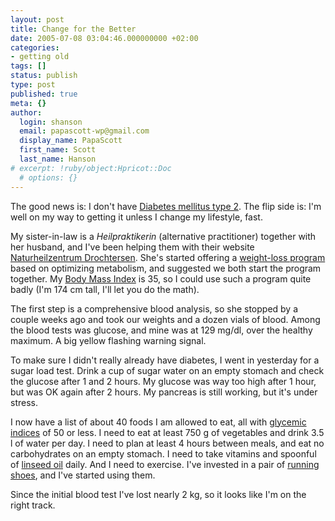 ```yaml
---
layout: post
title: Change for the Better
date: 2005-07-08 03:04:46.000000000 +02:00
categories:
- getting old
tags: []
status: publish
type: post
published: true
meta: {}
author:
  login: shanson
  email: papascott-wp@gmail.com
  display_name: PapaScott
  first_name: Scott
  last_name: Hanson
# excerpt: !ruby/object:Hpricot::Doc
  # options: {}
---
```

<p>The good news is: I don't have <a href="http://en.wikipedia.org/wiki/Diabetes_mellitus_type_2">Diabetes mellitus type 2</a>. The flip side is: I'm well on my way to getting it unless I change my lifestyle, fast.</p>
<p>My sister-in-law is a <i>Heilpraktikerin</i> (alternative practitioner) together with her husband, and I've been helping them with their website <a href="http://www.naturheilzentrumdrochtersen.de/">Naturheilzentrum Drochtersen</a>. She's started offering a <a href="http://www.stoffwechselprogramm.com/" title="gesund & aktiv - Pers&ouml;nliches Stoffwechselprogramm">weight-loss program</a> based on optimizing metabolism, and suggested we both start the program together. My <a href="http://en.wikipedia.org/wiki/Body_mass_index">Body Mass Index</a> is 35, so I could use such a program quite badly (I'm 174 cm tall, I'll let you do the math).</p>
<p>The first step is a comprehensive blood analysis, so she stopped by a couple weeks ago and took our weights and a dozen vials of blood. Among the blood tests was glucose, and mine was at 129 mg/dl, over the healthy maximum. A big yellow flashing warning signal.</p>
<p>To make sure I didn't really already have diabetes, I went in yesterday for a sugar load test. Drink a cup of sugar water on an empty stomach and check the glucose after 1 and 2 hours. My glucose was way too high after 1 hour, but was OK again after 2 hours. My pancreas is still working, but it's under stress.</p>
<p>I now have a list of about 40 foods I am allowed to eat, all with <a href="http://en.wikipedia.org/wiki/Glycemic_index">glycemic indices</a> of 50 or less. I need to eat at least 750 g of vegetables and drink 3.5 l of water per day. I need to plan at least 4 hours between meals, and eat no carbohydrates on an empty stomach. I need to take vitamins and spoonful of <a href="http://en.wikipedia.org/wiki/Linseed_oil">linseed oil</a> daily. And I need to exercise. I've invested in a pair of <a href="http://www.karstadt.de/produktAnzeigen.do?pfad=2973+748244+748245+748269&pid=2556242" title="Asics Gel Foundation Plus">running shoes</a>, and I've started using them.</p>
<p>Since the initial blood test I've lost nearly 2 kg, so it looks like I'm on the right track.</p>
